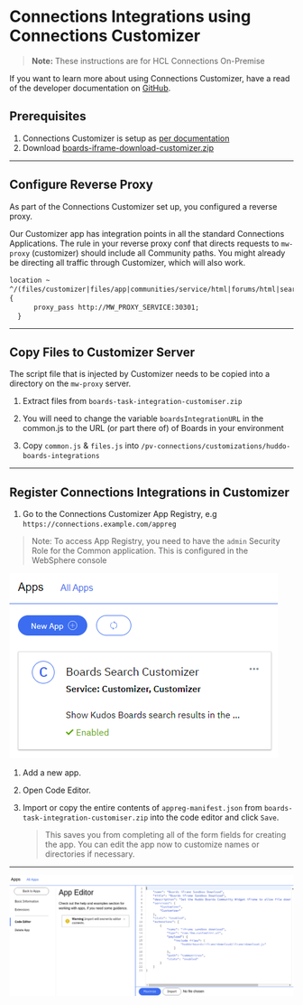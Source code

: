 # Connections Integrations using Connections Customizer

> **Note:** These instructions are for HCL Connections On-Premise

If you want to learn more about using Connections Customizer, have a read of the developer documentation on [GitHub](https://github.com/ibmcnxdev/customizer/blob/master/docs/HCLConnectionsCustomizer.md).

## Prerequisites

1. Connections Customizer is setup as [per documentation](https://help.hcltechsw.com/connections/v65/admin/install/cp_config_customizer_intro.html)
1. Download [boards-iframe-download-customizer.zip](/assets/connections/boards-task-integration-customiser.zip)

---

## Configure Reverse Proxy

As part of the Connections Customizer set up, you configured a reverse proxy.

Our Customizer app has integration points in all the standard Connections Applications. The rule in your reverse proxy conf that directs requests to `mw-proxy` (customizer) should include all Community paths. You might already be directing all traffic through Customizer, which will also work.


    location ~ ^/(files/customizer|files/app|communities/service/html|forums/html|search/web|homepage/web|social/home|mycontacts|wikis/home|blogs|news|activities/service/html|profiles/html|viewer) {
          proxy_pass http://MW_PROXY_SERVICE:30301;
      }

---

## Copy Files to Customizer Server

The script file that is injected by Customizer needs to be copied into a directory on the `mw-proxy` server.

1. Extract files from `boards-task-integration-customiser.zip`

1. You will need to change the variable `boardsIntegrationURL` in the common.js to the URL (or part there of) of Boards in your environment

1. Copy `common.js` & `files.js` into `/pv-connections/customizations/huddo-boards-integrations`

---

## Register Connections Integrations in Customizer

1. Go to the Connections Customizer App Registry, e.g `https://connections.example.com/appreg`

  > Note: To access App Registry, you need to have the `admin` Security Role for the Common application. This is configured in the WebSphere console

![App Registration Page](/assets/connections/appreg.png)

1. Add a new app.

1. Open Code Editor.

1. Import or copy the entire contents of `appreg-manifest.json` from `boards-task-integration-customiser.zip` into the code editor and click `Save`.

   > This saves you from completing all of the form fields for creating the app. You can edit the app now to customize names or directories if necessary.

---

![App Editor](/assets/connections/iframe-appreg.png)
